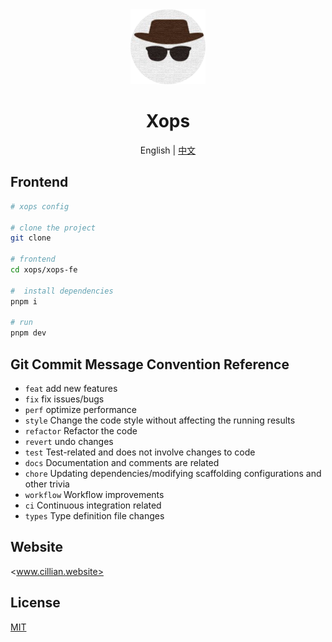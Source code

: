 <div align="center" >
  <img alt="xops Logo" width="120" height="120" src="xops-fe/src/assets/xops.png">
  <h1>Xops </h1>
   <span>English | <a href="./README.zh-CN.md">中文</a></span>
</div>

## Frontend

```bash
# xops config

# clone the project
git clone 

# frontend
cd xops/xops-fe

#  install dependencies
pnpm i

# run
pnpm dev
```

## Git Commit Message Convention Reference

- `feat` add new features
- `fix` fix issues/bugs
- `perf` optimize performance
- `style` Change the code style without affecting the running results
- `refactor` Refactor the code
- `revert` undo changes
- `test` Test-related and does not involve changes to  code
- `docs` Documentation and comments are related
- `chore` Updating dependencies/modifying scaffolding configurations and other trivia
- `workflow` Workflow improvements
- `ci` Continuous integration related
- `types` Type definition file changes

## Website

<www.cillian.website>

## License

[MIT](./LICENSE)
